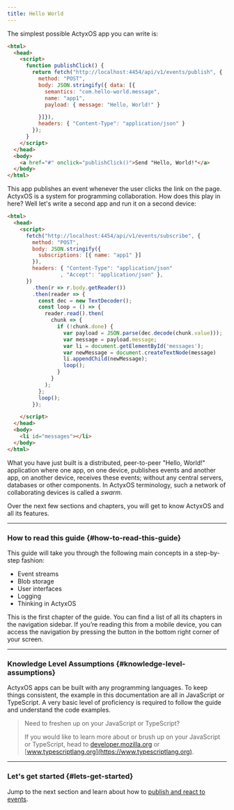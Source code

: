 ```yaml
---
title: Hello World
---
```


The simplest possible ActyxOS app you can write is:

```html
<html>
  <head>
    <script>
      function publishClick() {
        return fetch("http://localhost:4454/api/v1/events/publish", {
          method: "POST",
          body: JSON.stringify({ data: [{
            semantics: "com.hello-world.message",
            name: "app1",
            payload: { message: "Hello, World!" }

          }]}),
          headers: { "Content-Type": "application/json" }
        });
      }
    </script>
  </head>
  <body>
    <a href="#" onclick="publishClick()">Send "Hello, World!"</a>
  </body>
</html>
```

This app publishes an event whenever the user clicks the link on the page. ActyxOS is a system for programming collaboration. How does this play in here? Well let's write a second app and run it on a second device:

```html
<html>
  <head>
    <script>
      fetch("http://localhost:4454/api/v1/events/subscribe", {
        method: "POST",
        body: JSON.stringify({
          subscriptions: [{ name: "app1" }]
        }),
        headers: { "Content-Type": "application/json"
                 , "Accept": "application/json" },
      })
        .then(r => r.body.getReader())
        .then(reader => {
          const dec = new TextDecoder();
          const loop = () => {
            reader.read().then(
              chunk => {
                if (!chunk.done) {
                  var payload = JSON.parse(dec.decode(chunk.value)));
                  var message = payload.message;
                  var li = document.getElementById('messages');
                  var newMessage = document.createTextNode(message)
                  li.appendChild(newMessage);
                  loop();
                }
              }
            );
          };
          loop();
        });

    </script>
  </head>
  <body>
    <li id="messages"></li>
  </body>
</html>
```

What you have just built is a distributed, peer-to-peer "Hello, World!" application where one app, on one device, publishes events and another app, on another device, receives these events; without any central servers, databases or other components. In ActyxOS terminology, such a network of collaborating devices is called a _swarm_.

Over the next few sections and chapters, you will get to know ActyxOS and all its features.

---

### How to read this guide {#how-to-read-this-guide}

This guide will take you through the following main concepts in a step-by-step fashion:

- Event streams
- Blob storage
- User interfaces
- Logging
- Thinking in ActyxOS

This is the first chapter of the guide. You can find a list of all its chapters in the navigation sidebar. If you’re reading this from a mobile device, you can access the navigation by pressing the button in the bottom right corner of your screen.

---

### Knowledge Level Assumptions {#knowledge-level-assumptions}

ActyxOS apps can be built with any programming languages. To keep things consistent, the example in this documentation are all in JavaScript or TypeScript. A very basic level of proficiency is required to follow the guide and understand the code examples.

> Need to freshen up on your JavaScript or TypeScript?
>
> If you would like to learn more about or brush up on your JavaScript or TypeScript, head to [developer.mozilla.org](https://developer.mozilla.org/en-US/docs/Web/JavaScript) or [www.typescriptlang.org](https://www.typescriptlang.org).

---

### Let's get started {#lets-get-started}

Jump to the next section and learn about how to [publish and react to events](/os/docs/event-streams.html).